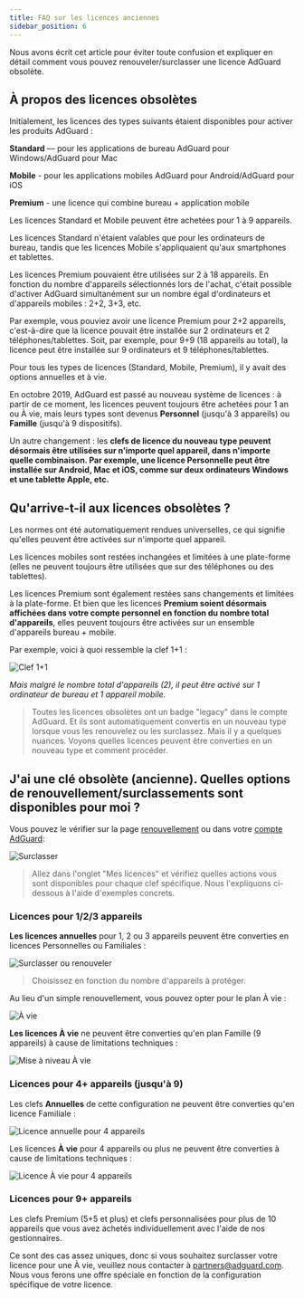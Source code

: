 ```yaml
---
title: FAQ sur les licences anciennes
sidebar_position: 6
---
```


Nous avons écrit cet article pour éviter toute confusion et expliquer en détail comment vous pouvez renouveler/surclasser une licence AdGuard obsolète.

## À propos des licences obsolètes

Initialement, les licences des types suivants étaient disponibles pour activer les produits AdGuard :

**Standard** — pour les applications de bureau AdGuard pour Windows/AdGuard pour Mac

**Mobile** - pour les applications mobiles AdGuard pour Android/AdGuard pour iOS

**Premium** - une licence qui combine bureau + application mobile

Les licences Standard et Mobile peuvent être achetées pour 1 à 9 appareils.

Les licences Standard n'étaient valables que pour les ordinateurs de bureau, tandis que les licences Mobile s'appliquaient qu'aux smartphones et tablettes.

Les licences Premium pouvaient être utilisées sur 2 à 18 appareils. En fonction du nombre d'appareils sélectionnés lors de l'achat, c'était possible d'activer AdGuard simultanément sur un nombre égal d'ordinateurs et d'appareils mobiles : 2+2, 3+3, etc.

Par exemple, vous pouviez avoir une licence Premium pour 2+2 appareils, c'est-à-dire que la licence pouvait être installée sur 2 ordinateurs et 2 téléphones/tablettes. Soit, par exemple, pour 9+9 (18 appareils au total), la licence peut être installée sur 9 ordinateurs et 9 téléphones/tablettes.

Pour tous les types de licences (Standard, Mobile, Premium), il y avait des options annuelles et à vie.

En octobre 2019, AdGuard est passé au nouveau système de licences : à partir de ce moment, les licences peuvent toujours être achetées pour 1 an ou À vie, mais leurs types sont devenus **Personnel** (jusqu'à 3 appareils) ou **Famille** (jusqu'à 9 dispositifs).

Un autre changement : les **clefs de licence du nouveau type peuvent désormais être utilisées sur n'importe quel appareil, dans n'importe quelle combinaison. Par exemple, une licence Personnelle peut être installée sur Android, Mac et iOS, comme sur deux ordinateurs Windows et une tablette Apple, etc.**

## Qu'arrive-t-il aux licences obsolètes ?

Les normes ont été automatiquement rendues universelles, ce qui signifie qu'elles peuvent être activées sur n'importe quel appareil.

Les licences mobiles sont restées inchangées et limitées à une plate-forme (elles ne peuvent toujours être utilisées que sur des téléphones ou des tablettes).

Les licences Premium sont également restées sans changements et limitées à la plate-forme. Et bien que les licences **Premium soient désormais affichées dans votre compte personnel en fonction du nombre total d'appareils**, elles peuvent toujours être activées sur un ensemble d'appareils bureau + mobile.

Par exemple, voici à quoi ressemble la clef 1+1 :

![Clef 1+1](https://cdn.adtidy.org/public/Adguard/kb/newscreenshots/En/General/legacy-licenses/1.outdatedlicenses_en.png)

*Mais malgré le nombre total d'appareils (2), il peut être activé sur 1 ordinateur de bureau et 1 appareil mobile.*
> Toutes les licences obsolètes ont un badge "legacy" dans le compte AdGuard. Et ils sont automatiquement convertis en un nouveau type lorsque vous les renouvelez ou les surclassez. Mais il y a quelques nuances. Voyons quelles licences peuvent être converties en un nouveau type et comment procéder.

## J'ai une clé obsolète (ancienne). Quelles options de renouvellement/surclassements sont disponibles pour moi ?

Vous pouvez le vérifier sur la page [renouvellement](https://adguard.com/renew.html) ou dans votre [compte AdGuard](https://my.adguard.com/main.html):

![Surclasser](https://cdn.adtidy.org/public/Adguard/kb/newscreenshots/En/General/legacy-licenses/2.switch_en.png)
> Allez dans l'onglet "Mes licences" et vérifiez quelles actions vous sont disponibles pour chaque clef spécifique. Nous l'expliquons ci-dessous à l'aide d'exemples concrets.

### Licences pour 1/2/3 appareils

**Les licences annuelles** pour 1, 2 ou 3 appareils peuvent être converties en licences Personnelles ou Familiales :

![Surclasser ou renouveler](https://cdn.adtidy.org/public/Adguard/kb/newscreenshots/En/General/legacy-licenses/3.yearly_en.png)
> Choisissez en fonction du nombre d'appareils à protéger.

Au lieu d'un simple renouvellement, vous pouvez opter pour le plan À vie :

![À vie](https://cdn.adtidy.org/public/Adguard/kb/newscreenshots/En/General/legacy-licenses/4.lifetime_en.png)

**Les licences À vie** ne peuvent être converties qu'en plan Famille (9 appareils) à cause de limitations techniques :

![Mise à niveau À vie](https://cdn.adtidy.org/public/Adguard/kb/newscreenshots/En/General/legacy-licenses/5.lifetimeupgrade_en.png)

### Licences pour 4+ appareils (jusqu'à 9)

Les clefs **Annuelles** de cette configuration ne peuvent être converties qu'en licence Familiale :

![Licence annuelle pour 4 appareils](https://cdn.adtidy.org/public/Adguard/kb/newscreenshots/En/General/legacy-licenses/6.yearly4+devices_en.png)

Les licences **À vie** pour 4 appareils ou plus ne peuvent être converties à cause de limitations techniques :

![Licence À vie pour 4 appareils](https://cdn.adtidy.org/public/Adguard/kb/newscreenshots/En/General/legacy-licenses/7.lifetime4+devices_en.png)

### Licences pour 9+ appareils

Les clefs Premium (5+5 et plus) et clefs personnalisées pour plus de 10 appareils que vous avez achetés individuellement avec l'aide de nos gestionnaires.

Ce sont des cas assez uniques, donc si vous souhaitez surclasser votre licence pour une À vie, veuillez nous contacter à partners@adguard.com. Nous vous ferons une offre spéciale en fonction de la configuration spécifique de votre licence.
